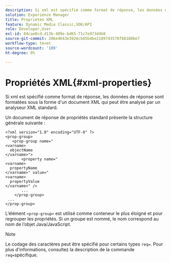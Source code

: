 ```yaml
---
description: Si xml est spécifié comme format de réponse, les données de réponse sont formatées sous la forme d'un document XML qui peut être analysé par un analyseur XML standard.
solution: Experience Manager
title: Propriétés XML
feature: Dynamic Media Classic,SDK/API
role: Developer,User
exl-id: 84cae0cd-d13b-409e-bd65-71c7e973d4b8
source-git-commit: 206e4643e3926cb85b4be2189743578f88180be7
workflow-type: tm+mt
source-wordcount: '109'
ht-degree: 0%

---
```


# Propriétés XML{#xml-properties}

Si xml est spécifié comme format de réponse, les données de réponse sont formatées sous la forme d&#39;un document XML qui peut être analysé par un analyseur XML standard.

Un document de réponse de propriétés standard présente la structure générale suivante :

```
<?xml version="1.0" encoding="UTF-8" ?>
<prop-group>
   <prop-group name="
<varname>
  objectName
</varname>">
       <property name="
<varname>
  propertyName
</varname>" value="
<varname>
  propertyValue
</varname>" />
       ...
    </prop-group>
 ...
</prop-group>
```

L’élément `<prop-group>` est utilisé comme conteneur le plus éloigné et pour regrouper les propriétés. Si un groupe est nommé, le nom correspond au nom de l’objet Java/JavaScript.

>[!NOTE]
>
>Le codage des caractères peut être spécifié pour certains types `req=`. Pour plus d&#39;informations, consultez la description de la commande `req=`spécifique.
